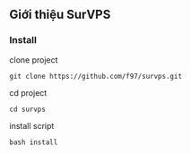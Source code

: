 ## Giới thiệu SurVPS

### Install

clone project

`git clone https://github.com/f97/survps.git`

cd project

`cd survps`

install script

`bash install`
